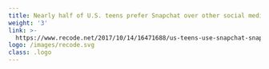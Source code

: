 ```yaml
---
title: Nearly half of U.S. teens prefer Snapchat over other social media
weight: '3'
link: >-
  https://www.recode.net/2017/10/14/16471688/us-teens-use-snapchat-snap-social-media-facebook-twitter-instagram
logo: /images/recode.svg
class: .logo
---
```




